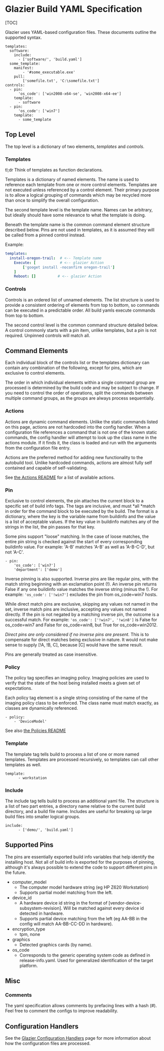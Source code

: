 # Glazier Build YAML Specification

[TOC]

Glazier uses YAML-based configuration files. These documents outline the
supported syntax.

    templates:
      software:
        include:
          - ['software/', 'build.yaml']
      some_template:
        manifest:
            - '#some_executable.exe'
        pull:
            ['somefile.txt', 'C:\somefile.txt']
    controls:
      - pin:
          'os_code': ['win2008-x64-se', 'win2008-x64-ee']
        template:
          - software
      - pin:
          'os_code': ['win7']
        template:
          - some_template

## Top Level

The top level is a dictionary of two elements, *templates* and *controls*.

### Templates

tl;dr Think of templates as function declarations.

Templates is a dictionary of named elements. The name is used to reference each
template from one or more control elements. Templates are not executed unless
referenced by a control element. Their primary purpose is to allow a logical
grouping of commands which may be recycled more than once to simplify the
overall configuration.

The second template level is the template name. Names can be arbitrary, but
ideally should have some relevance to what the template is doing.

Beneath the template name is the common command element structure described
below. Pins are not used in templates, as it is assumed they will be called from
a pinned control instead.

Example:

```yaml
templates:
  install-oregon-trail:  # <-- Template name
    Execute: [           # <-- glazier Action
        ['googet install -noconfirm oregon-trail']
    ]
    Reboot: []          # <-- glazier Action
```

### Controls

Controls is an ordered list of unnamed elements. The list structure is used to
provide a consistent ordering of elements from top to bottom, so commands can be
executed in a predictable order. All build yamls execute commands from top to
bottom.

The second control level is the common command structure detailed below. A
control commonly starts with a pin item, unlike templates, but a pin is not
required. Unpinned controls will match all.

## Command Elements

Each individual block of the controls list or the templates dictionary can
contain any combination of the following, except for pins, which are exclusive
to control elements.

The order in which individual elements within a single command group are
processed is determined by the build code and may be subject to change. If you
need to control the order of operations, split the commands between multiple
command groups, as the groups are always process sequentially.

### Actions

Actions are dynamic command elements. Unlike the static commands listed on this
page, actions are not hardcoded into the config handler. When a configuration
file references a command that is not one of the known static commands, the
config handler will attempt to look up the class name in the actions module. If
it finds it, the class is loaded and run with the arguments from the
configuration file entry.

Actions are the preferred method for adding new functionality to the autobuild
tool. Unlike hardcoded commands, actions are almost fully self contained and
capable of self-validating.

See [the Actions README](../../lib/actions/README.md) for a list of available
actions.

### Pin

Exclusive to control elements, the pin attaches the current block to a specific
set of build info tags. The tags are inclusive, and must *all *match in order
for the command block to be executed by the build. The format is a dictionary,
where the key is the variable name from buildinfo and the value is a list of
acceptable values. If the key value in buildinfo matches any of the strings in
the list, the pin passes for that key.

Some pins support "loose" matching. In the case of loose matches, the entire pin
string is checked against the start of every corresponding buildinfo value. For
example: 'A-B' matches 'A-B' as well as 'A-B-C-D', but not 'A-C'.

    - pin:
        'os_code': ['win7']
        'department': ['demo']

Inverse pinning is also supported. Inverse pins are like regular pins, with the
match string beginning with an exclamation point (!). An inverse pin returns
False if any one buildinfo value matches the inverse string (minus the !). For
example: `'os_code': ['!win7']` excludes the pin from os_code=win7 hosts.

While direct match pins are exclusive, skipping any values not named in the set,
inverse match pins are inclusive, accepting any values not named directly. If
the pin is not negated by a matching inverse pin, the outcome is a successful
match. For example: `'os_code': ['!win7', '!win8']` is False for os_code=win7
and False for os_code=win8, but True for os_code=win2012.

*Direct pins are only considered if no inverse pins are present.* This is to
compensate for direct matches being exclusive in nature. It would not make sense
to supply \[!A, !B, C\], because \[C\] would have the same result.

Pins are generally treated as case insensitive.

### Policy

The policy tag specifies an imaging policy. Imaging policies are used to verify
that the state of the host being installed meets a given set of expectations.

Each policy tag element is a single string consisting of the name of the imaging
policy class to be enforced. The class name must match exactly, as classes are
dynamically referenced.

    - policy:
        - 'DeviceModel'

See also [the Policies README](../../lib/policies/README.md)

### Template

The template tag tells build to process a list of one or more named templates.
Templates are processed recursively, so templates can call other templates as
well.

    template:
          - workstation

### Include

The include tag tells build to process an additional yaml file. The structure is
a list of two part entries, a directory name relative to the current build
directory, and a build file name. Includes are useful for breaking up large
build files into smaller logical groups.

    include:
          - ['demo/', 'build.yaml']

## Supported Pins

The pins are essentially exported build info variables that help identify the
installing host. Not all of build info is exported for the purposes of pinning,
although it's always possible to extend the code to support different pins in
the future.

*   computer_model
    *   The computer model hardware string (eg HP Z620 Workstation)
    *   Supports partial model matching from the left.
*   device_id
    *   A hardware device id string in the format of
        \[vendor-device-subsystem-revision\]. Will be matched against every
        device id detected in hardware.
    *   Supports partial device matching from the left (eg AA-BB in the config
        will match AA-BB-CC-DD in hardware).
*   encryption_type
    *   tpm, none
*   graphics
    *   Detected graphics cards (by name).
*   os_code
    *   Corresponds to the generic operating system code as defined in
        release-info.yaml. Used for generalized identification of the target
        platform.

## Misc

### Comments

The yaml specification allows comments by prefacing lines with a hash (#). Feel
free to comment the configs to improve readability.

## Configuration Handlers

See the [Glazier Configuration Handlers](../setup/config_handlers.md) page for more
information about how the configuration files are processed.
